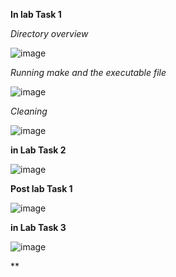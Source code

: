 **In lab Task 1**

*Directory overview*



![image](https://github.com/user-attachments/assets/ebed1d10-c081-477f-ab78-52824f6f3035)



*Running make and the executable file*








![image](https://github.com/user-attachments/assets/0fe8def1-5490-471d-b00b-72ad46f0bcaa)










*Cleaning*











![image](https://github.com/user-attachments/assets/167c41ae-5e09-4b1c-a0c9-4c099581551d)



**in Lab Task 2**

![image](https://github.com/user-attachments/assets/ecf3cc27-b398-4466-ade5-b69ec8a2c5d2)


**Post lab Task 1**

![image](https://github.com/user-attachments/assets/ffb7c8f8-f4ba-4a1c-83cd-099fc4d33e8c)



**in Lab Task 3**

![image](https://github.com/user-attachments/assets/555fec65-705f-478b-8a12-e314267a5556)

**
